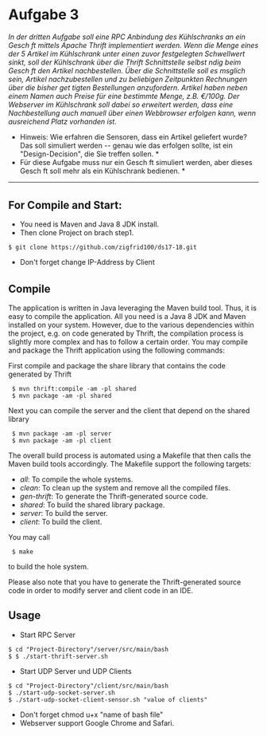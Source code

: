 # Aufgabe 3
_In der dritten Aufgabe soll eine RPC Anbindung des Kühlschranks an ein Gesch ft mittels Apache Thrift 
implementiert werden. Wenn die Menge eines der 5 Artikel im Kühlschrank unter einen zuvor festgelegten 
Schwellwert sinkt, soll der Kühlschrank über die Thrift Schnittstelle selbst ndig beim Gesch ft den Artikel 
nachbestellen. Über die Schnittstelle soll es msglich sein, Artikel nachzubestellen und zu beliebigen 
Zeitpunkten Rechnungen über die bisher get tigten Bestellungen anzufordern. Artikel haben neben einem Namen 
auch Preise für eine bestimmte Menge, z.B. €/100g. Der Webserver im Kühlschrank soll dabei so erweitert werden, 
dass eine Nachbestellung auch manuell über einen Webbrowser erfolgen kann, wenn ausreichend Platz vorhanden ist._

* Hinweis: Wie erfahren die Sensoren, dass ein Artikel geliefert wurde? Das soll simuliert werden -- genau wie das erfolgen sollte, ist ein "Design-Decision", die Sie treffen sollen. *
* Für diese Aufgabe muss nur ein Gesch ft simuliert werden, aber dieses Gesch ft soll mehr als ein Kühlschrank bedienen. *

----------------------------------------------------------------------------------
######
## For Compile and Start: 

* You need is Maven and Java 8 JDK install.
* Then clone Project on brach step1.

```
$ git clone https://github.com/zigfrid100/ds17-18.git
```
* Don't forget change IP-Address by Client 
######

## Compile

The application is written in Java leveraging the Maven build tool. Thus, it is easy to compile the application. All you need is a Java 8 JDK and Maven installed on your system. However, due to the various dependencies within the project, e.g. on code generated by Thrift, the compilation process is slightly more complex and has to follow a certain order. You may compile and package the Thrift application using the following commands:

First compile and package the share library that contains the code generated by Thrift 

```
 $ mvn thrift:compile -am -pl shared
 $ mvn package -am -pl shared
```

Next you can compile the server and the client that depend on the shared library

```
 $ mvn package -am -pl server
 $ mvn package -am -pl client
```

The overall build process is automated using a Makefile that then calls the Maven build tools accordingly. The Makefile support the following targets:

* _all_: To compile the whole systems.
* _clean_: To clean up the system and remove all the compiled files.
* _gen-thrift_: To generate the Thrift-generated source code.
* _shared_: To build the shared library package.
* _server_: To build the server.
* _client_: To build the client.

You may call

```
 $ make
``` 

to build the hole system.

Please also note that you have to generate the Thrift-generated source code in order to modify server and client code in an IDE.


## Usage


* Start RPC Server
```
$ cd "Project-Directory"/server/src/main/bash
$ $ ./start-thrift-server.sh 
```

* Start UDP Server und UDP Clients
```
$ cd "Project-Directory"/client/src/main/bash
$ ./start-udp-socket-server.sh  
$ ./start-udp-socket-client-sensor.sh "value of clients"
```
* Don't forget chmod u+x "name of bash file"
* Webserver support Google Chrome and Safari.
